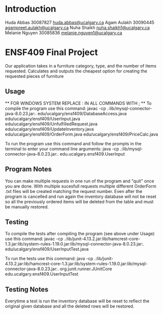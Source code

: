 # Introduction
Huda Abbas 30087827 huda.abbas@ucalgary.ca
Agam Aulakh 30090445 agampreet.aulakh@ucalgary.ca
Nuha Shaikh nuha.shaikh1@ucalgary.ca
Melanie Nguyen 30085836 melanie.nguyen1@ucalgary.ca

# ENSF409 Final Project
Our application takes in a furniture category, type, and the number of items requested. Calculates and outputs the cheapest option for creating the requested pieces of furniture

## Usage
** FOR WINDOWS SYSTEM REPLACE : IN ALL COMMANDS WITH ; **
To compile the program use this command:
    javac -cp .:lib/mysql-connector-java-8.0.23.jar:. edu/ucalgary/ensf409/DatabaseAccess.java edu/ucalgary/ensf409/UserInput.java edu/ucalgary/ensf409/UnfulfilledRequest.java edu/ucalgary/ensf409/UpdateInventory.java edu/ucalgary/ensf409/OrderForm.java edu/ucalgary/ensf409/PriceCalc.java

To run the program use this command and follow the prompts in the terminal to enter your command line arguments:
    java -cp .:lib/mysql-connector-java-8.0.23.jar:. edu.ucalgary.ensf409.UserInput

## Program Notes
You can make multiple requests in one run of the program and "quit" once you are done. With multiple sucesfull requests multiple different OrderForm .txt files will be created matching the request number. Even after the program is cancelled and run again the inventory database will not be reset so all the previously ordered items will be deleted from the table and must be manually restored. 

## Testing
To compile the tests after compiling the program (see above under Usage) use this command:
    javac -cp .:lib/junit-4.13.2.jar:lib/hamcrest-core-1.3.jar:lib/system-rules-1.19.0.jar:lib/mysql-connector-java-8.0.23.jar:. edu/ucalgary/ensf409/UserInputTest.java

To run the tests use this command:
    java -cp .:lib/junit-4.13.2.jar:lib/hamcrest-core-1.3.jar:lib/system-rules-1.19.0.jar:lib/mysql-connector-java-8.0.23.jar:. org.junit.runner.JUnitCore edu.ucalgary.ensf409.UserInputTest

## Testing Notes
Everytime a test is run the inventory database will be reset to reflect the original given database and all the deleted rows will be restored.
